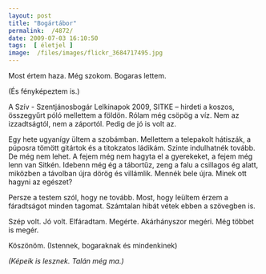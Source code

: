 ```yaml
---
layout: post
title: "Bogártábor"
permalink:  /4872/ 
date: 2009-07-03 16:10:50
tags:  [ életjel ] 
image:  /files/images/flickr_3684717495.jpg 
---
```

Most értem haza. Még szokom. Bogaras lettem.

(És fényképeztem is.)



<!--break-->  
A Szív - Szentjánosbogár Lelkinapok 2009, SITKE &ndash; hirdeti a koszos, összegyűrt póló mellettem a földön. Rólam még csöpög a víz. Nem az izzadtságtól, nem a záportól. Pedig de jó is volt az.

Egy hete ugyanígy ültem a szobámban. Mellettem a telepakolt hátiszák, a púposra tömött gitártok és a titokzatos ládikám. Szinte indulhatnék tovább. De még nem lehet. A fejem még nem hagyta el a gyerekeket, a fejem még lenn van Sitkén. Idebenn még ég a tábortűz, zeng a falu a csillagos ég alatt, miközben a távolban újra dörög és villámlik. Mennék bele újra. Minek ott hagyni az egészet?

Persze a testem szól, hogy ne tovább. Most, hogy leültem érzem a fáradtságot minden tagomat. Számtalan hibát vétek ebben a szövegben is.

Szép volt. Jó volt. Elfáradtam. Megérte. Akárhányszor megéri. Még többet is megér.

Köszönöm. (Istennek, bogaraknak és  mindenkinek)

<em>(Képeik is lesznek. Talán még ma.)</em>

&nbsp;

